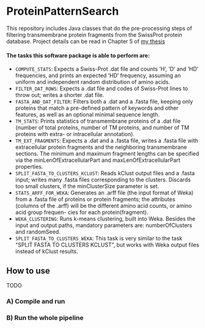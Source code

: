 ProteinPatternSearch
====================

This repository includes Java classes that do the pre-processing steps
of filtering transmembrane protein fragments from the SwissProt protein database.
Project details can be read in Chapter 5 of [my thesis](https://info.ilab.sztaki.hu/~aszabo/aszabo_thesis.pdf)

#### The tasks this software package is able to perform are:

 * `COMPUTE_STATS`: Expects a Swiss-Prot .dat file and counts ’H’, ’D’ and ’HD’
frequencies, and prints an expected ’HD’ frequency, assuming an uniform and
independent random distribution of amino acids.
 * `FILTER_DAT_ROWS`: Expects a .dat file and codes of Swiss-Prot lines to throw
out; writes a shorter .dat file.
 * `FASTA_AND_DAT_FILTER`: Filters both a .dat and a .fasta file, keeping
only proteins that match a pre-defined pattern of keywords and other features,
as well as an optional minimal sequence length.
 * `TM_STATS`: Prints statistics of transmembrane proteins of a .dat file (number
of total proteins, number of TM proteins, and number of TM proteins with
extra- or intracellular annotation).
 * `TM_EXT_FRAGMENTS`: Expects a .dat and a .fasta file, writes a .fasta
file with extracellular protein fragments and the neighboring transmembrane
sections. The minimum and maximum fragment lengths can be specified via the
minLenOfExtracellularPart and maxLenOfExtracellularPart properties.
 * `SPLIT_FASTA_TO_CLUSTERS_KCLUST`: Reads kClust output files and a
.fasta input; writes many .fasta files corresponding to the clusters. Discards
too small clusters, if the minClusterSize parameter is set.
 * `STATS_ARFF_FOR_WEKA`: Generates an .arff file (the input format of Weka)
from a .fasta file of proteins or protein fragments; the attributes (columns of
the .arff) will be the different amino acid counts, or amino acid group frequen-
cies for each protein(fragment).
 * `WEKA_CLUSTERING`: Runs k-means clustering, built into Weka. Besides the
input and output paths, mandatory parameters are: numberOfClusters and
randomSeed.
 * `SPLIT_FASTA_TO_CLUSTERS_WEKA`: This task is very similar to the
task “SPLIT FASTA TO CLUSTERS KCLUST”, but works with Weka
output files instead of kClust results.

## How to use

TODO

### A) Compile and run


### B) Run the whole pipeline



